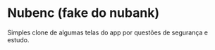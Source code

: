 # Nubenc (fake do nubank)

Simples clone de algumas telas do app por questões de segurança e estudo.
